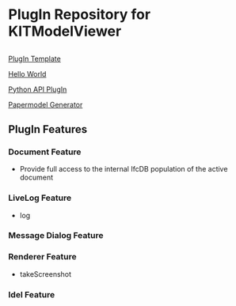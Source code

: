 # PlugIn Repository for KITModelViewer

## 


[PlugIn Template](https://github.com/KIT-IAI/SDM_Plugin_Template)

[Hello World](https://github.com/KIT-IAI/SDM_Plugin_HelloWorld)

[Python API PlugIn](https://github.com/KIT-IAI/SDM_Plugin_Python)

[Papermodel Generator](https://github.com/KIT-IAI/SDM_Plugin_Papermodel)


## PlugIn Features

### Document Feature

* Provide full access to the internal IfcDB population of the active document

### LiveLog Feature

* log

### Message Dialog Feature

### Renderer Feature

* takeScreenshot

### Idel Feature

